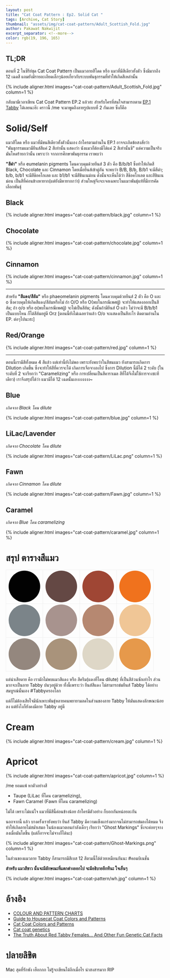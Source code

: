 ```yaml
---
layout: post
title: "Cat Coat Pattern : Ep2. Solid Cat "
tags: [Archive, Cat Story]
thumbnail: "assets/img/cat-coat-pattern/Adult_Scottish_Fold.jpg"
author: Pakawat Nakwijit
excerpt_separator: <!--more-->
color: rgb(19, 196, 165)
---
```


## TL;DR

ตอนที่ 2 ในซีรีย์ชุด Cat Coat Pattern เป็นแมวลายสีโดด หรือ แมวที่มีสีเดียวทั้งตัว ซึ่งมีมากถึง 12 เฉดสี แถมยังมีรายละเอียดเล็กๆน้อยเกี่ยวกับระบบพันธุกรรมที่ทำให้เกิดสีเหล่านั้น

<!--more-->

{% include aligner.html images="cat-coat-pattern/Adult_Scottish_Fold.jpg" column=1 %}

กลับมามีเวลาเขียน Cat Coat Pattern EP.2 แล้วฮะ สำหรับใครที่สนใจสามารถตาม [EP.1 Tabby](https://chameleontk.github.io/tabby) ได้เลยนะฮ๊ะ คราวนี้ /me จะมาพูดถึงลายรูปแบบที่ 2 กันเลย ซึ่งก็คือ

# Solid/Self

แมวสีโดด หรือ แมวที่มีขนสีเดียวทั้งตัวนั้นเอง ถ้าใครตามอ่านใน EP.1 อาจจะเกิดข้อสงสัยว่า "พันธุกรรมแมวมียีนส์สีแค่ 2 สีเท่านั้น แสดงว่า นังแมวก็ต้องมีได้แค่ 2 สีเท่านั้นซิ" แต่ความเป็นจริงมันโหดร้ายกว่านั้น เพราะว่า จากการศึกษาพันธุกรรม เราพบว่า

**"สีดำ"** หรือ eumelanin pigments โดนควบคุมด้วยยีนส์ 3 ตัว คือ B/b/b1 ซึ่งทำให้เกิดสี Black, Chocolate และ Cinnamon โดยเมื่อยีนส์เข้าคู่กัน จะพบว่า B/B, B/b, B/b1 จะมีสีดำ; b/b, b/b1 จะมีสีช๊อคโกเลต และ b1/b1 จะมีสีชินเนม่อน ดังนั้นจะเห็นได้ว่า สีช๊อคโกเลต และสีชินเนม่อน เป็นสีที่ค่อนข้างหายาก(แต่ยังมีหายากกว่า) ส่วนใหญ่จึงจะเจอเฉพาะในแมวพันธุ์แท้ที่มีการคัดเลือกพันธุ์

## Black

{% include aligner.html images="cat-coat-pattern/black.jpg" column=1 %}

## Chocolate

{% include aligner.html images="cat-coat-pattern/chocolate.jpg" column=1 %}

## Cinnamon

{% include aligner.html images="cat-coat-pattern/cinnamon.jpg" column=1 %}

------------------

สำหรับ **"สีแดง/สีส้ม"** หรือ phaeomelanin pigments โดนควบคุมด้วยยีนส์ 2 ตัว คือ O และ o ซึ่งควบคุมให้เกิดสีแดง/สีส้มหรือไม่ ถ้า O/O หรือ O(พบในกรณีเพศผู้) จะทำให้แสดงออกเป็นสีส้ม; ถ้า o/o หรือ o(พบในกรณีเพศผู้) จะไม่เป็นสีส้ม; ดังนั้นถ้ามียีนส์ O แล้ว ไม่ว่าจะมี B/b/b1 เป็นแบบไหน ก็ได้สีส้มอยู่ดี Orz [ตอนนี้ยังไม่เฉลยว่าแล้ว O/o จะแสดงเป็นสีอะไร ติดตามอ่านใน EP. ต่อๆไปนะฮะ]

## Red/Orange

{% include aligner.html images="cat-coat-pattern/red.jpg" column=1 %}

------------------

ตอนนี้เรามีสีทั้งหมด 4 สีแล้ว แต่เท่านี้ยังไม่พอ เพราะยังพบว่าในสีขนแมว ยังสามารถเกิดการ Dilution เกิดขึ้น ซึ่งจะทำให้สีที่ควรจะได้ เกิดการเจือจางลงไป ซึ่งการ Dilution นี้มีได้ 2 ระดับ (ในระดับที่ 2 จะเรียกว่า "Caramelizing" หรือ การเปลี่ยนเป็นสีคาราเมล สีที่ได้จึงไม่ใช้การจางซะทีเดียว) เราจึงสรุปได้ว่า แมวมีได้ 12 เฉดนั้นเองงงงงงง~

## Blue
*เกิดจาก Black โดน dilute*

{% include aligner.html images="cat-coat-pattern/blue.jpg" column=1 %}

## LiLac/Lavender
*เกิดจาก Chocolate โดน dilute*

{% include aligner.html images="cat-coat-pattern/LiLac.png" column=1 %}

## Fawn
*เกิดจาก Cinnamon โดน dilute*

{% include aligner.html images="cat-coat-pattern/Fawn.jpg" column=1 %}

## Caramel
*เกิดจาก Blue โดน caramelizing*

{% include aligner.html images="cat-coat-pattern/caramel.jpg" column=1 %}


# สรุป ตารางสีแมว

<table class="co">
   <tbody>
      <tr>
         <td style="border: 1px solid #eee;">
            <div style="background-color: #020202;min-width:100px;min-height:100px; border-radius: 100px;margin:auto;" class="circle"></div>
         </td>
         <td style="border: 1px solid #eee;">
            <div style="background-color: #644844;min-width:100px;min-height:100px; border-radius: 100px;margin:auto;" class="circle"></div>
         </td>
         <td style="border: 1px solid #eee;">
            <div style="background-color: #9f4634;min-width:100px;min-height:100px; border-radius: 100px;margin:auto;" class="circle"></div>
         </td>
         <td style="border: 1px solid #eee;">
            <div style="background-color: #f0721d;min-width:100px;min-height:100px; border-radius: 100px;margin:auto;" class="circle"></div>
         </td>
      </tr>
      <tr>
         <td style="border: 1px solid #eee;">
            <div style="background-color: #7b8489;min-width:100px;min-height:100px; border-radius: 100px;margin:auto;" class="circle"></div>
         </td>
         <td style="border: 1px solid #eee;">
            <div style="background-color: #a8938e;min-width:100px;min-height:100px; border-radius: 100px;margin:auto;" class="circle"></div>
         </td>
         <td style="border: 1px solid #eee;">
            <div style="background-color: #b68871;min-width:100px;min-height:100px; border-radius: 100px;margin:auto;" class="circle"></div>
         </td>
         <td style="border: 1px solid #eee;">
            <div style="background-color: #f0c696;min-width:100px;min-height:100px; border-radius: 100px;margin:auto;" class="circle"></div>
         </td>
      </tr>
      <tr>
         <td style="border: 1px solid #eee;">
            <div style="background-color: #94877e;min-width:100px;min-height:100px; border-radius: 100px;margin:auto;" class="circle"></div>
         </td>
         <td style="border: 1px solid #eee;">
            <div style="background-color: #a9937b;min-width:100px;min-height:100px; border-radius: 100px;margin:auto;" class="circle"></div>
         </td>
         <td style="border: 1px solid #eee;">
            <div style="background-color: #ded7c7;min-width:100px;min-height:100px; border-radius: 100px;margin:auto;" class="circle"></div>
         </td>
         <td style="border: 1px solid #eee;">
            <div style="background-color: #e6994b;min-width:100px;min-height:100px; border-radius: 100px;margin:auto;" class="circle"></div>
         </td>
      </tr>
   </tbody>
</table>

แต่น่าเสียดาย คือ เรามักไม่พบแมวสีแดง หรือ สีครีม(แดงที่โดน dilute) ที่เป็นสีล้วนซักเท่าไร ส่วนมากจะเป็นลาย Tabby ปนๆอยู่ด้วย ทั้งนี้เพราะว่า ยีนส์สีแดง ไม่สามารถข่มยีนส์ Tabby ได้อย่างสมบูรณ์นั้นเอง <span class="tag-en">#Tabbyครองโลก</span>

แต่ก็ไม่ต้องเสียใจมีนักเพาะพันธุ์หลายคนพยายามลดในส่วนของลาย Tabby ให้มันแสดงลักษณะน้อยลง แต่ยังไงก็ยังคงมีลาย Tabby อยู่ดี

# Cream
{% include aligner.html images="cat-coat-pattern/cream.jpg" column=1 %}

# Apricot
{% include aligner.html images="cat-coat-pattern/apricot.jpg" column=1 %}

/me ยอมแพ้ หาตัวอย่างสี
* Taupe (LiLac ที่โดน caramelizing),
* Fawn Caramel (Fawn ที่โดน caramelizing)

ไม่ได้ เพราะไม่แน่ใจ แมวที่มีสีนี้ค่อนข้างน้อย ถ้าใครมีตัวอย่าง ก็บอกกันหน่อยละกัน

นอกจากนี้ แล้ว บางครั้งเรายังพบว่า ยีนส์ Tabby มีความแข็งแกร่งมากจนไม่สามารถข่มลงได้หมด จึงทำให้เกิดลายไม่สม่ำเสมอ ในน้องแมวตอนกำลังเด็กๆ เรียกว่า "Ghost Markings" ซึ่งจะค่อยๆจางลงเมื่อมันโตขึ้น (แต่ก็อาจจะไม่จางก็ได้นะ)

{% include aligner.html images="cat-coat-pattern/Ghost-Markings.png" column=1 %}

ในส่วนของแมวลาย Tabby ก็สามารถมีสีเบส 12 สีตามนี้ได้ด้วยเหมือนกันนะ <span class="tag-en">#คอมบิเนชั่น</span>

**สำหรับ แมวสีขาว นั้นจะมีลักษณะที่แตกต่างออกไป จะมีอธิบายอีกทีนะ ใจเย็นๆ**

{% include aligner.html images="cat-coat-pattern/wh.jpg" column=1 %}

# อ้างอิง
* [COLOUR AND PATTERN CHARTS](http://messybeast.com/colour-charts.htm)
* [Guide to Housecat Coat Colors and Patterns](http://www.cedarseed.com/tutorials/catcol.html)
* [Cat Coat Colors and Patterns](http://www.thecatsite.com/a/cat-coat-colors-and-patterns)
* [Cat coat genetics](https://en.wikipedia.org/wiki/Cat_coat_genetics)
* [The Truth About Red Tabby Females… And Other Fun Genetic Cat Facts](http://taraflyart.com/2011/02/red-tabby-female-cat-genetics/)

# ปลายลิขิต
Mac สุดที่รักพัง เฮือกกก ไม่รู้จะเขียนได้อีกเมื่อไร น่าสงสารมาก RIP
